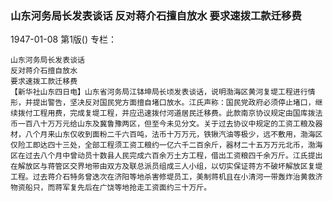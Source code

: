 ### 山东河务局长发表谈话  反对蒋介石擅自放水  要求速拨工款迁移费

1947-01-08
第1版()
专栏：

    山东河务局长发表谈话
    反对蒋介石擅自放水
    要求速拨工款迁移费
    【新华社山东四日电】山东省河务局江钵坤局长顷发表谈话，说明渤海区黄河复堤工程进行情形，并提出警告，坚决反对国民党方面擅自堵口放水。江氏声称：国民党政府必须停止堵口，继续拨付工程用费，完成复堤工程，并应迅速拨付河道居民迁移费。此款南京协议规定由国库拨法币一百八十万万元给山东及冀鲁豫两区，但至今未见分文。关于过去协议中规定的工资工粮及器材，八个月来山东仅收到面粉二千六百吨，法币十万万元，铁锹汽油等极少，远不敷用，渤海区仅险工即达四十三处，全部工程须工资工粮约一亿六千二百余斤，器材二十五万万元北币，渤海区在过去八个月中曾动员十数县人民完成六百余万土方工程，借出工资粮四千余万斤。江氏提出在解放区与蒋管区交界地带由双方及联总派员组成三人小组，以切实保证蒋方不破坏解放区复堤工程。过去蒋介石特务曾迭次在济阳等地杀害修堤员工，美制蒋机且在小清河一带轰炸治黄救济物资船只，而蒋军复先后在广饶等地抢走工资面约三十万斤。
